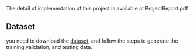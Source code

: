 The detail of implementation of this project is available at ProjectReport.pdf


## Dataset

you need to download the [dataset](https://archive.ics.uci.edu/ml/datasets/gas+sensor+array+under+dynamic+gas+mixtures), and follow the steps to generate the training,validation, and testing data.
